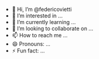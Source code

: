 - 👋 Hi, I’m @federicovietti
- 👀 I’m interested in ...
- 🌱 I’m currently learning ...
- 💞️ I’m looking to collaborate on ...
- 📫 How to reach me ...
- 😄 Pronouns: ...
- ⚡ Fun fact: ...

<!---
federicovietti/federicovietti is a ✨ special ✨ repository because its `README.md` (this file) appears on your GitHub profile.
You can click the Preview link to take a look at your changes.
--->
